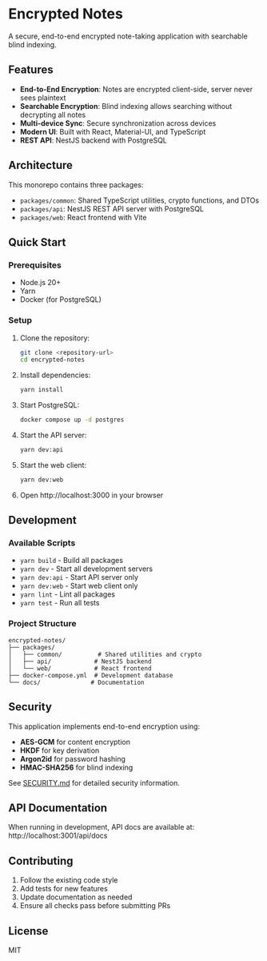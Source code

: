 # Encrypted Notes

A secure, end-to-end encrypted note-taking application with searchable blind indexing.

## Features

- **End-to-End Encryption**: Notes are encrypted client-side, server never sees plaintext
- **Searchable Encryption**: Blind indexing allows searching without decrypting all notes
- **Multi-device Sync**: Secure synchronization across devices
- **Modern UI**: Built with React, Material-UI, and TypeScript
- **REST API**: NestJS backend with PostgreSQL

## Architecture

This monorepo contains three packages:

- `packages/common`: Shared TypeScript utilities, crypto functions, and DTOs
- `packages/api`: NestJS REST API server with PostgreSQL
- `packages/web`: React frontend with Vite

## Quick Start

### Prerequisites

- Node.js 20+
- Yarn
- Docker (for PostgreSQL)

### Setup

1. Clone the repository:
   ```bash
   git clone <repository-url>
   cd encrypted-notes
   ```

2. Install dependencies:
   ```bash
   yarn install
   ```

3. Start PostgreSQL:
   ```bash
   docker compose up -d postgres
   ```

4. Start the API server:
   ```bash
   yarn dev:api
   ```

5. Start the web client:
   ```bash
   yarn dev:web
   ```

6. Open http://localhost:3000 in your browser

## Development

### Available Scripts

- `yarn build` - Build all packages
- `yarn dev` - Start all development servers
- `yarn dev:api` - Start API server only
- `yarn dev:web` - Start web client only
- `yarn lint` - Lint all packages
- `yarn test` - Run all tests

### Project Structure

```
encrypted-notes/
├── packages/
│   ├── common/          # Shared utilities and crypto
│   ├── api/            # NestJS backend
│   └── web/            # React frontend
├── docker-compose.yml  # Development database
└── docs/              # Documentation
```

## Security

This application implements end-to-end encryption using:

- **AES-GCM** for content encryption
- **HKDF** for key derivation
- **Argon2id** for password hashing
- **HMAC-SHA256** for blind indexing

See [SECURITY.md](SECURITY.md) for detailed security information.

## API Documentation

When running in development, API docs are available at:
http://localhost:3001/api/docs

## Contributing

1. Follow the existing code style
2. Add tests for new features
3. Update documentation as needed
4. Ensure all checks pass before submitting PRs

## License

MIT